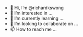 - 👋 Hi, I’m @richardkswong
- 👀 I’m interested in ...
- 🌱 I’m currently learning ...
- 💞️ I’m looking to collaborate on ...
- 📫 How to reach me ...

<!---
richardkswong/richardkswong is a ✨ special ✨ repository because its `README.md` (this file) appears on your GitHub profile.
You can click the Preview link to take a look at your changes.
--->
